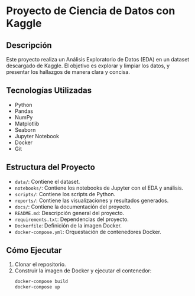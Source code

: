 # Proyecto de Ciencia de Datos con Kaggle

## Descripción
Este proyecto realiza un Análisis Exploratorio de Datos (EDA) en un dataset descargado de Kaggle. El objetivo es explorar y limpiar los datos, y presentar los hallazgos de manera clara y concisa.

## Tecnologías Utilizadas
- Python
- Pandas
- NumPy
- Matplotlib
- Seaborn
- Jupyter Notebook
- Docker
- Git

## Estructura del Proyecto
- `data/`: Contiene el dataset.
- `notebooks/`: Contiene los notebooks de Jupyter con el EDA y análisis.
- `scripts/`: Contiene los scripts de Python.
- `reports/`: Contiene las visualizaciones y resultados generados.
- `docs/`: Contiene la documentación del proyecto.
- `README.md`: Descripción general del proyecto.
- `requirements.txt`: Dependencias del proyecto.
- `Dockerfile`: Definición de la imagen Docker.
- `docker-compose.yml`: Orquestación de contenedores Docker.

## Cómo Ejecutar
1. Clonar el repositorio.
2. Construir la imagen de Docker y ejecutar el contenedor:
   ```bash
   docker-compose build
   docker-compose up
